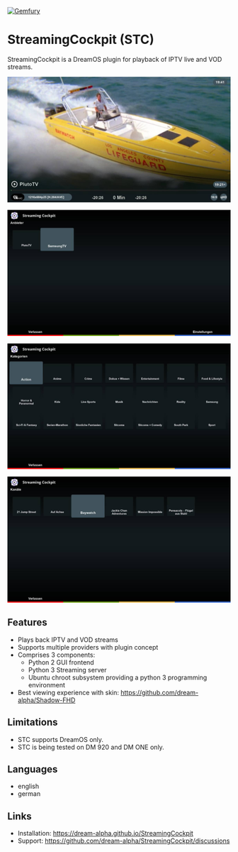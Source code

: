 [![Gemfury](https://badge.fury.io/fp/gemfury.svg)](https://gemfury.com/f/partner)

# StreamingCockpit (STC)

StreamingCockpit is a DreamOS plugin for playback of IPTV live and VOD streams. 

![Screenshot](stc1.jpg)

![Screenshot](stc2.jpg)

![Screenshot](stc3.jpg)

![Screenshot](stc4.jpg)

## Features
- Plays back IPTV and VOD streams
- Supports multiple providers with plugin concept
- Comprises 3 components:
	- Python 2 GUI frontend
	- Python 3 Streaming server
	- Ubuntu chroot subsystem providing a python 3 programming environment
- Best viewing experience with skin: https://github.com/dream-alpha/Shadow-FHD

## Limitations
- STC supports DreamOS only.
- STC is being tested on DM 920 and DM ONE only.

## Languages
- english
- german

## Links
- Installation: https://dream-alpha.github.io/StreamingCockpit
- Support: https://github.com/dream-alpha/StreamingCockpit/discussions
